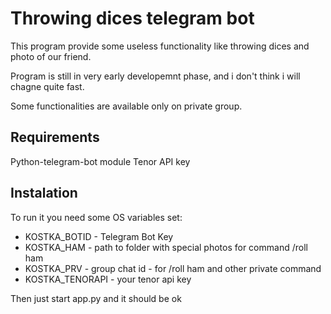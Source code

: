 # Throwing dices telegram bot

This program provide some useless functionality like throwing dices and photo of our friend.

Program is still in very early developemnt phase, and i don't think i will chagne quite fast.

Some functionalities are available only on private group.

## Requirements

Python-telegram-bot module
Tenor API key

## Instalation

To run it you need some OS variables set:
* KOSTKA_BOTID - Telegram Bot Key
* KOSTKA_HAM - path to folder with special photos for command /roll ham
* KOSTKA_PRV - group chat id - for /roll ham and other private command
* KOSTKA_TENORAPI - your tenor api key

Then just start app.py and it should be ok
